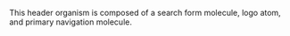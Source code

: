 This header organism is composed of a search form molecule, logo atom, and primary navigation molecule.
